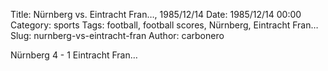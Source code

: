 Title: Nürnberg vs. Eintracht Fran…, 1985/12/14
Date: 1985/12/14 00:00
Category: sports
Tags: football, football scores, Nürnberg, Eintracht Fran…
Slug: nurnberg-vs-eintracht-fran
Author: carbonero


Nürnberg 4 - 1 Eintracht Fran…

